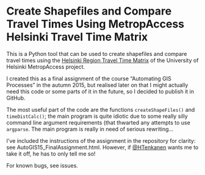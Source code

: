 # Create Shapefiles and Compare Travel Times Using MetropAccess Helsinki Travel Time Matrix

This is a Python tool that can be used to create shapefiles and compare travel times using the [Helsinki Region Travel Time Matrix](http://blogs.helsinki.fi/accessibility/helsinki-region-travel-time-matrix/) of the University of Helsinki MetropAccess project.

I created this as a final assignment of the course “Automating GIS Processes” in the autumn 2015, but realised later on that I might actually need this code or some parts of it in the future, so I decided to publish it in GitHub.

The most useful part of the code are the functions ```createShapeFiles()``` and ```timeDistCalc()```; the main program is quite idiotic due to some really silly command line argument requirements (that thwarted any attempts to use ```argparse```. The main program is really in need of serious rewriting…

I've included the instructions of the assignment in the repository for clarity: see AutoGIS15_FinalAssignment.html. However, if [@HTenkanen](https://github.com/htenkanen) wants me to take it off, he has to only tell me so!

For known bugs, see issues.
